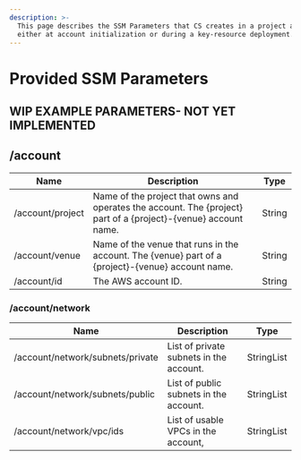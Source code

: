 ```yaml
---
description: >-
  This page describes the SSM Parameters that CS creates in a project account
  either at account initialization or during a key-resource deployment.
---
```


# Provided SSM Parameters

## WIP EXAMPLE PARAMETERS- NOT YET IMPLEMENTED

## /account

| Name             | Description                                                                                                     | Type   |
| ---------------- | --------------------------------------------------------------------------------------------------------------- | ------ |
| /account/project | Name of the project that owns and operates the account. The {project} part of a {project}-{venue} account name. | String |
| /account/venue   | Name of the venue that runs in the account. The {venue} part of a {project}-{venue} account name.               | String |
| /account/id      | The AWS account ID.                                                                                             | String |

### /account/network&#x20;

| Name                             | Description                             | Type       |
| -------------------------------- | --------------------------------------- | ---------- |
| /account/network/subnets/private | List of private subnets in the account. | StringList |
| /account/network/subnets/public  | List of public subnets in the account.  | StringList |
| /account/network/vpc/ids         | List of usable VPCs in the account,     | StringList |

